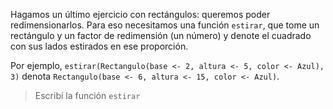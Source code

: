 Hagamos un último ejercicio con rectángulos: queremos poder redimensionarlos. Para eso necesitamos una función `estirar`, que tome un rectángulo y un factor de redimensión (un número) y denote el cuadrado con sus lados estirados en ese proporción. 

Por ejemplo, `estirar(Rectangulo(base <- 2, altura <- 5, color <- Azul), 3)` denota `Rectangulo(base <- 6, altura <- 15, color <- Azul)`. 

> Escribí la función `estirar`